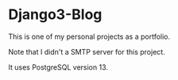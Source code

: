 # Django3-Blog

This is one of my personal projects as a portfolio.

Note that I didn't a SMTP server for this project.

It uses PostgreSQL version 13.
